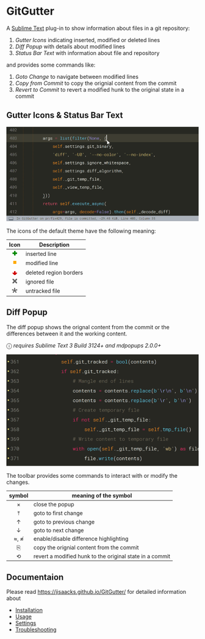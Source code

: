 # GitGutter

A [Sublime Text](http://www.sublimetext.com) plug-in to show information about files in a git repository:

1. _Gutter Icons_ indicating inserted, modified or deleted lines
2. _Diff Popup_ with details about modified lines
3. _Status Bar Text_ with information about file and repository

and provides some commands like:

1. _Goto Change_ to navigate between modified lines
2. _Copy from Commit_ to copy the orignial content from the commit
3. _Revert to Commit_ to revert a modified hunk to the original state in a commit


## Gutter Icons & Status Bar Text

![screenshot](docs/assets/images/gutter_and_status.gif)

The icons of the default theme have the following meaning:

 Icon          | Description
:-------------:|-------------------------
![inserted][]  | inserted line
![changed][]   | modified line
![deleted][]   | deleted region borders
![ignored][]   | ignored file
![untracked][] | untracked file

[changed]: <docs/assets/images/gutter_changed.png>
[deleted]: <docs/assets/images/gutter_deleted.png>
[ignored]: <docs/assets/images/gutter_ignored.png>
[inserted]: <docs/assets/images/gutter_inserted.png>
[untracked]: <docs/assets/images/gutter_untracked.png>


## Diff Popup

The diff popup shows the orignal content from the commit or the differences between it and the working content.

ⓘ _requires Sublime Text 3 Build 3124+ and mdpopups 2.0.0+_

![diff_popup_screenshot](docs/assets/images/diff_popup.gif)

The toolbar provides some commands to interact with or modify the changes.

 symbol | meaning of the symbol
 :-----:| ---------------------------------------
 ×      | close the popup
 ⤒      | goto to first change
 ↑      | goto to previous change
 ↓      | goto to next change
 ≈, ≉   | enable/disable difference highlighting
 ⎘      | copy the orignial content from the commit
 ⟲      | revert a modified hunk to the original state in a commit


## Documentaion

Please read https://jisaacks.github.io/GitGutter/ for detailed information about

- [Installation](https://jisaacks.github.io/GitGutter/install)
- [Usage](https://jisaacks.github.io/GitGutter/usage)
- [Settings](https://jisaacks.github.io/GitGutter/settings)
- [Troubleshooting](https://jisaacks.github.io/GitGutter/troubleshooting)
